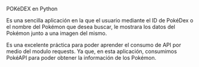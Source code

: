 POKéDEX en Python

Es una sencilla aplicación en la que el usuario mediante el ID de PokéDex o el nombre del Pokémon que desea buscar, le mostrara los datos del Pokémon junto a una imagen del mismo.

Es una excelente práctica para poder aprender el consumo de API por medio del modulo requests. Ya que, en esta aplicación, consumimos PokéAPI para poder obtener la información de los Pokémon.
